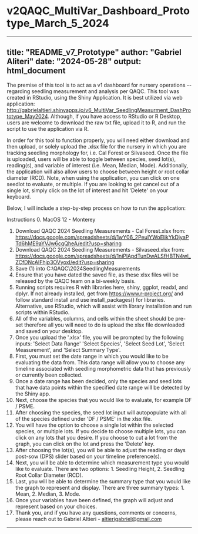 # v2QAQC_MultiVar_Dashboard_Prototype_March_5_2024

---
title: "README_v7_Prototype"
author: "Gabriel Aliteri"
date: "2024-05-28"
output: html_document
---

The premise of this tool is to act as a v1 dashboard for nursery operations -- regarding seedling measurement and analysis per QAQC. This tool was created in RStudio, using the Shiny Application. It is best utilized via web application: http://gabrielaltieri.shinyapps.io/v6_MultiVar_SeedlingMeasurment_DashPrototype_May2024. Although, if you have access to RStudio or R Desktop, users are welcome to download the raw txt file, upload it to R, and run the script to use the application via R.

In order for this tool to function properly, you will need either download and then upload, or solely upload the .xlsx file for the nursery in which you are tracking seedling morphology for, i.e. Cal Forest or Silvaseed. Once the file is uploaded, users will be able to toggle between species, seed lot(s), reading(s), and variable of interest (i.e. Mean, Median, Mode). Additionally, the application will also allow users to choose between height or root collar diameter (RCD). Note, when using the application, you can click on one seedlot to evaluate, or multiple. If you are looking to get cancel out of a single lot, simply click on the lot of interest and hit 'Delete' on your keyboard. 

Below, I will include a step-by-step process on how to run the application:

Instructions
0. MacOS 12 - Monterey
1. Download QAQC 2024 Seedling Measurements - Cal Forest.xlsx from: 
https://docs.google.com/spreadsheets/d/1wY06_2PeuIYWoElikYkDjyaPTd6hME9aYVJw6cqQheA/edit?usp=sharing
2. Download QAQC 2024 Seedling Measurements - Silvaseed.xlsx from:
https://docs.google.com/spreadsheets/d/1niPlApdTunDwALSfHBTN4wl_ZCfDNcAIFhjp3OVyoxI/edit?usp=sharing
3. Save (1) into C:\QAQC\2024SeedlingMeasurements
4. Ensure that you have dated the saved file, as these xlsx files will be released by the QAQC team on a bi-weekly basis. 
5. Running scripts requires R with libraries here, shiny, ggplot, readxl, and dplyr. If not already installed, get from https://www.r-project.org/ and follow standard install and use install_packages() for libraries. Alternative, use RStudio, which will assist with library installation and run scripts within RStudio.
6. All of the variables, columns, and cells within the sheet should be pre-set therefore all you will need to do is upload the xlsx file downloaded and saved on your desktop. 
7. Once you upload the '.xlsx' file, you will be prompted by the following inputs: 'Select Data Range' 'Select Species', 'Select Seed Lot', 'Select Measurement', and 'Select Summary Type'. 
8. First, you must set the date range in which you would like to be evaluating the data from. This data range will allow you to choose any timeline associated with seedling morphometric data that has previously or currently been collected. 
9. Once a date range has been decided, only the species and seed lots that have data points within the specified date range will be detected by the Shiny app. 
10. Next, choose the species that you would like to evaluate, for example DF / PSME.
11. After choosing the species, the seed lot input will autopopulate with all of the species defined under 'DF / PSME' in the xlsx file.
12. You will have the option to choose a single lot within the selected species, or multiple lots. If you decide to choose multiple lots, you can click on any lots that you desire. If you choose to cut a lot from the graph, you can click on the lot and press the 'Delete' key. 
13. After choosing the lot(s), you will be able to adjust the reading or days post-sow (DPS) slider based on your timeline preference(s).
14. Next, you will be able to determine which measurement type you would like to evaluate. There are two options: 1. Seedling Height, 2. Seedling Root Collar Diameter (RCD).
15. Last, you will be able to determine the summary type that you would like the graph to represent and display. There are three summary types: 1. Mean, 2. Median, 3. Mode. 
16. Once your variables have been defined, the graph will adjust and represent based on your choices. 
17. Thank you, and if you have any questions, comments or concerns, please reach out to Gabriel Altieri - altierigabriel@gmail.com
---
